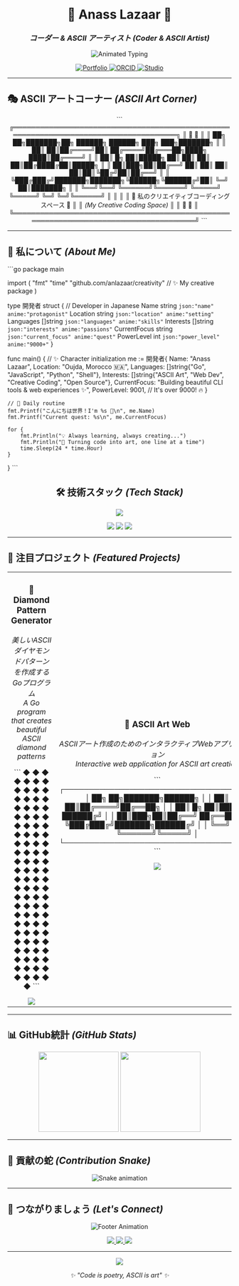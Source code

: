 <div align="center">

<!-- Added anime-style header with Japanese aesthetics and vibrant colors -->
# 🌸 Anass Lazaar 🌸
### *コーダー & ASCII アーティスト* *(Coder & ASCII Artist)*

<img src="https://readme-typing-svg.herokuapp.com?font=Fira+Code&size=24&duration=2000&pause=800&color=FF6B6B&center=true&vCenter=true&multiline=true&width=600&height=120&lines=%E2%9C%A8+Go+Developer+%F0%9F%90%B9;%F0%9F%8E%A8+ASCII+Art+Master;%F0%9F%8C%B8+Creative+Problem+Solver;%F0%9F%87%B2%F0%9F%87%A6+From+Morocco+%E2%9C%A8;%F0%9F%9B%A0%EF%B8%8F+Building+CLI+Magic;%F0%9F%8C%90+Web+Experiences" alt="Animated Typing" />

<br/>

<!-- Enhanced badges with anime-inspired colors and better layout -->
<p align="center">
  <a href="https://aeneas-portfolio.vercel.app">
    <img src="https://img.shields.io/badge/🌟_Portfolio-FF6B6B?style=for-the-badge&logoColor=white&labelColor=4ECDC4" alt="Portfolio"/>
  </a>
  <a href="https://orcid.org/0009-0009-9043-496">
    <img src="https://img.shields.io/badge/📚_ORCID-4ECDC4?style=for-the-badge&logoColor=white&labelColor=FF6B6B" alt="ORCID"/>
  </a>
  <a href="https://aeneas.studio">
    <img src="https://img.shields.io/badge/🎨_Studio-FFE66D?style=for-the-badge&logoColor=black&labelColor=FF6B6B" alt="Studio"/>
  </a>
</p>

</div>

---

<!-- Anime-style ASCII art corner with Japanese elements -->
## 🎭 ASCII アートコーナー *(ASCII Art Corner)*

<div align="center">

\`\`\`
╔══════════════════════════════════════════════════════════════════════════════════════╗
║  🌸                                                                              🌸  ║
║     ██╗    ██╗███████╗██╗      ██████╗ ██████╗ ███╗   ███╗███████╗                  ║
║     ██║    ██║██╔════╝██║     ██╔════╝██╔═══██╗████╗ ████║██╔════╝                  ║
║     ██║ █╗ ██║█████╗  ██║     ██║     ██║   ██║██╔████╔██║█████╗                    ║
║     ██║███╗██║██╔══╝  ██║     ██║     ██║   ██║██║╚██╔╝██║██╔══╝                    ║
║     ╚███╔███╔╝███████╗███████╗╚██████╗╚██████╔╝██║ ╚═╝ ██║███████╗                  ║
║      ╚══╝╚══╝ ╚══════╝╚══════╝ ╚═════╝ ╚═════╝ ╚═╝     ╚═╝╚══════╝                  ║
║                                                                                      ║
║                    🎨 私のクリエイティブコーディングスペース 🎨                        ║
║                      *(My Creative Coding Space)*                                   ║
║  🌸                                                                              🌸  ║
╚══════════════════════════════════════════════════════════════════════════════════════╝
\`\`\`

</div>

---

<!-- Anime-style About Me section with enhanced Go code and Japanese elements -->
## 🌟 私について *(About Me)*

\`\`\`go
package main

import (
    "fmt"
    "time"
    "github.com/anlazaar/creativity" // ✨ My creative package
)

type 開発者 struct { // Developer in Japanese
    Name         string   `json:"name" anime:"protagonist"`
    Location     string   `json:"location" anime:"setting"`
    Languages    []string `json:"languages" anime:"skills"`
    Interests    []string `json:"interests" anime:"passions"`
    CurrentFocus string   `json:"current_focus" anime:"quest"`
    PowerLevel   int      `json:"power_level" anime:"9000+"`
}

func main() {
    // ✨ Character initialization
    me := 開発者{
        Name:         "Anass Lazaar",
        Location:     "Oujda, Morocco 🇲🇦",
        Languages:    []string{"Go", "JavaScript", "Python", "Shell"},
        Interests:    []string{"ASCII Art", "Web Dev", "Creative Coding", "Open Source"},
        CurrentFocus: "Building beautiful CLI tools & web experiences ✨",
        PowerLevel:   9001, // It's over 9000! 🔥
    }
    
    // 🌸 Daily routine
    fmt.Printf("こんにちは世界！I'm %s 👋\n", me.Name)
    fmt.Printf("Current quest: %s\n", me.CurrentFocus)
    
    for {
        fmt.Println("💡 Always learning, always creating...")
        fmt.Println("🌸 Turning code into art, one line at a time")
        time.Sleep(24 * time.Hour)
    }
}
\`\`\`

<div align="center">

<!-- Anime-style tech stack with enhanced visual appeal -->
## 🛠️ 技術スタック *(Tech Stack)*

<p align="center">
  <img src="https://skillicons.dev/icons?i=go,js,python,html,css,git,github,vscode,linux,bash&theme=dark&perline=5" />
</p>

<!-- Added anime-style power level indicators -->
<p align="center">
  <img src="https://img.shields.io/badge/Go-Power_Level_9000+-00ADD8?style=for-the-badge&logo=go&logoColor=white&labelColor=FF6B6B"/>
  <img src="https://img.shields.io/badge/ASCII_Art-Master_Rank-4ECDC4?style=for-the-badge&logoColor=white&labelColor=FFE66D"/>
  <img src="https://img.shields.io/badge/Creativity-∞-FF6B6B?style=for-the-badge&logoColor=white&labelColor=4ECDC4"/>
</p>

</div>

---

<!-- Enhanced featured projects with anime-style presentation -->
## 🎯 注目プロジェクト *(Featured Projects)*

<div align="center">

<table>
<tr>
<td width="50%" align="center">

### 🔷 Diamond Pattern Generator
*美しいASCIIダイヤモンドパターンを作成するGoプログラム*
<br>*A Go program that creates beautiful ASCII diamond patterns*

\`\`\`
    ◆ ◆ ◆ ◆ ◆ ◆ ◆ ◆ ◆ ◆ ◆ ◆ ◆ ◆ ◆ ◆ ◆ ◆ ◆ ◆ ◆ ◆ ◆ ◆ ◆ ◆ ◆ ◆ ◆ ◆
  ◆ ◆ ◆ ◆ ◆ ◆ ◆ ◆ ◆ ◆ ◆ ◆ ◆ ◆ ◆ ◆ ◆ ◆ ◆ ◆ ◆ ◆ ◆ ◆ ◆ ◆ ◆ ◆ ◆ ◆ ◆ ◆
◆ ◆ ◆ ◆ ◆ ◆ ◆ ◆ ◆ ◆ ◆ ◆ ◆ ◆ ◆ ◆ ◆ ◆ ◆ ◆ ◆ ◆ ◆ ◆ ◆ ◆ ◆ ◆ ◆ ◆ ◆ ◆ ◆ ◆
\`\`\`

<a href="https://github.com/anlazaar/diamond-pattern-generator">
  <img src="https://img.shields.io/badge/🔍_VIEW_CODE-FF6B6B?style=for-the-badge&logoColor=white&labelColor=4ECDC4"/>
</a>

</td>
<td width="50%" align="center">

### 🍪 ASCII Art Web
*ASCIIアート作成のためのインタラクティブWebアプリケーション*
<br>*Interactive web application for ASCII art creation*

\`\`\`
┌─────────────────────────────────────┐
│  ██╗    ██╗███████╗██████╗          │
│  ██║    ██║██╔════╝██╔══██╗         │
│  ██║ █╗ ██║█████╗  ██████╔╝         │
│  ██║███╗██║██╔══╝  ██╔══██╗         │
│  ╚███╔███╔╝███████╗██████╔╝         │
│   ╚══╝╚══╝ ╚══════╝╚═════╝          │
└─────────────────────────────────────┘
\`\`\`

<a href="https://github.com/anlazaar/ascii-art-web">
  <img src="https://img.shields.io/badge/🔍_VIEW_CODE-4ECDC4?style=for-the-badge&logoColor=white&labelColor=FF6B6B"/>
</a>

</td>
</tr>
</table>

</div>

---

<!-- Added anime-style GitHub stats section -->
## 📊 GitHub統計 *(GitHub Stats)*

<div align="center">

<img height="180em" src="https://github-readme-stats.vercel.app/api?username=anlazaar&show_icons=true&theme=radical&include_all_commits=true&count_private=true&bg_color=0d1117&title_color=FF6B6B&text_color=4ECDC4&icon_color=FFE66D"/>
<img height="180em" src="https://github-readme-stats.vercel.app/api/top-langs/?username=anlazaar&layout=compact&langs_count=7&theme=radical&bg_color=0d1117&title_color=FF6B6B&text_color=4ECDC4"/>

</div>

---

<!-- Added anime-style activity section -->
## 🐍 貢献の蛇 *(Contribution Snake)*

<div align="center">

![Snake animation](https://github.com/anlazaar/anlazaar/blob/output/github-contribution-grid-snake-dark.svg)

</div>

---

<!-- Enhanced footer with anime aesthetics -->
## 🌸 つながりましょう *(Let's Connect)*

<div align="center">

<p align="center">
  <img src="https://readme-typing-svg.herokuapp.com?font=Fira+Code&size=18&duration=3000&pause=1000&color=FF6B6B&center=true&vCenter=true&width=500&lines=Always+coding%2C+always+creating+%E2%9C%A8;ASCII+art+is+my+passion+%F0%9F%8E%A8;Let's+build+something+amazing+%F0%9F%9A%80" alt="Footer Animation" />
</p>

<p align="center">
  <a href="mailto:your.email@example.com">
    <img src="https://img.shields.io/badge/📧_Email-FF6B6B?style=for-the-badge&logoColor=white&labelColor=4ECDC4"/>
  </a>
  <a href="https://linkedin.com/in/yourprofile">
    <img src="https://img.shields.io/badge/💼_LinkedIn-4ECDC4?style=for-the-badge&logoColor=white&labelColor=FFE66D"/>
  </a>
  <a href="https://twitter.com/yourhandle">
    <img src="https://img.shields.io/badge/🐦_Twitter-FFE66D?style=for-the-badge&logoColor=black&labelColor=FF6B6B"/>
  </a>
</p>

---

<p align="center">
  <img src="https://komarev.com/ghpvc/?username=anlazaar&color=FF6B6B&style=for-the-badge&label=PROFILE+VIEWS"/>
</p>

<p align="center">
  <i>✨ "Code is poetry, ASCII is art" ✨</i>
</p>

</div>
